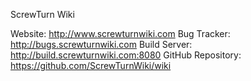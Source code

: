 ScrewTurn Wiki

Website: http://www.screwturnwiki.com
Bug Tracker: http://bugs.screwturnwiki.com
Build Server: http://build.screwturnwiki.com:8080
GitHub Repository: https://github.com/ScrewTurnWiki/wiki
